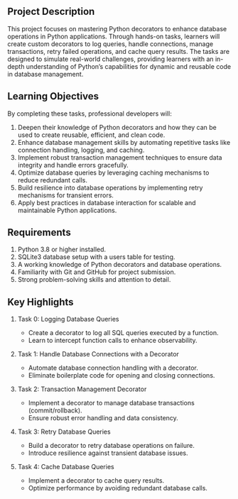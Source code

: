 
## Project Description

This project focuses on mastering Python decorators to enhance database operations in Python applications. Through hands-on tasks, learners will create custom decorators to log queries, handle connections, manage transactions, retry failed operations, and cache query results. The tasks are designed to simulate real-world challenges, providing learners with an in-depth understanding of Python’s capabilities for dynamic and reusable code in database management.

## Learning Objectives

By completing these tasks, professional developers will:

1. Deepen their knowledge of Python decorators and how they can be used to create reusable, efficient, and clean code.
2. Enhance database management skills by automating repetitive tasks like connection handling, logging, and caching.
3. Implement robust transaction management techniques to ensure data integrity and handle errors gracefully.
4. Optimize database queries by leveraging caching mechanisms to reduce redundant calls.
5. Build resilience into database operations by implementing retry mechanisms for transient errors.
6. Apply best practices in database interaction for scalable and maintainable Python applications.

## Requirements

1. Python 3.8 or higher installed.
2. SQLite3 database setup with a users table for testing.
3. A working knowledge of Python decorators and database operations.
4. Familiarity with Git and GitHub for project submission.
5. Strong problem-solving skills and attention to detail.

## Key Highlights

1. Task 0: Logging Database Queries
    - Create a decorator to log all SQL queries executed by a function.
    - Learn to intercept function calls to enhance observability.

2. Task 1: Handle Database Connections with a Decorator
    - Automate database connection handling with a decorator.
    - Eliminate boilerplate code for opening and closing connections.

3. Task 2: Transaction Management Decorator
    - Implement a decorator to manage database transactions (commit/rollback).
    - Ensure robust error handling and data consistency.

4. Task 3: Retry Database Queries
    - Build a decorator to retry database operations on failure.
    - Introduce resilience against transient database issues.

5. Task 4: Cache Database Queries
    - Implement a decorator to cache query results.
    - Optimize performance by avoiding redundant database calls.